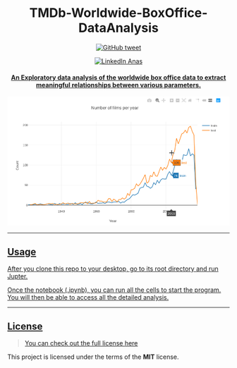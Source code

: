 <h1 align="center">TMDb-Worldwide-BoxOffice-DataAnalysis</h1>
<p align="center">
    <a href="https://twitter.com/theanaskhan">
    <img src="https://img.shields.io/twitter/url/https/github.com/ArmynC/ArminC-AutoExec.svg?style=flat-square&logo=twitter"
         alt="GitHub tweet">
 </p>
 <p align="center">
    <a href="https://www.linkedin.com/in/thekhananas/">
    <img src="https://img.shields.io/badge/anas--khan-welcome-blue"
         alt="LinkedIn Anas">
 </p>
<h4 align="center">An Exploratory data analysis of the worldwide box office data to extract meaningful relationships between various parameters.</h4>




![Revenue Graph](./revenue.png)

---

## Usage
After you clone this repo to your desktop, go to its root directory and run Jupter.

Once the notebook (.ipynb), you can run  all the cells to start the program. You will then be able to access all the detailed analysis.

---

## License
>You can check out the full license [here](https://github.com/chilloutwithanas/TMDb-Worldwide-BoxOffice-DataAnalysis/blob/master/LICENSE)

This project is licensed under the terms of the **MIT** license.
